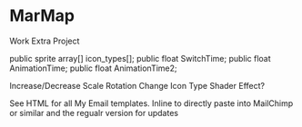 # MarMap
Work Extra Project

public sprite array[] icon_types[];
public float SwitchTime;
public float AnimationTime;
public float AnimationTime2;

Increase/Decrease Scale
Rotation
Change Icon Type
Shader Effect?

See HTML for all My Email templates. Inline to directly paste into MailChimp or similar and the regualr version for updates
